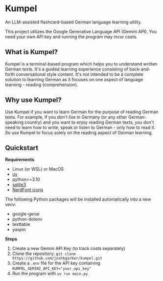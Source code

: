 # Kumpel

An LLM-assisted flashcard-based German language learning utility.

This project utilizes the Google Generative Language API (Gemini API). You need your own API key and running the program may incur costs.

## What is Kumpel?

Kumpel is a terminal-based program which helps you to understand written German texts. It's a guided learning experience consisting of back-and-forth conversational style content. It's not intended to be a complete solution to learning German as it focuses on one aspect of language learning - reading (comprehension).

## Why use Kumpel?

Use Kumpel if you want to learn German for the purpose of reading German texts. For example, if you don't live in Germany (or any other German-speaking country) and you want to enjoy reading German texts, you don't need to learn how to write, speak or listen to German - only how to read it. So use Kumpel to focus solely on the reading aspect of German learning.

## Quickstart

**Requirements**

- Linux (or WSL) or MacOS
- [uv](https://docs.astral.sh/uv/)
- python>=3.10
- [sqlite3](https://sqlite.org/index.html)
- [NerdFont icons](https://www.nerdfonts.com/font-downloads)

The following Python packages will be installed automatically into a new venv:

- google-genai
- python-dotenv
- texttable
- yaspin

**Steps**

1. Create a new Gemini API Key (to track costs separately)
2. Clone the repository: `git clone https://github.com/joshkgarber/kumpel.git`
3. Create a `.env` file for the API key containing `KUMPEL_GEMINI_API_KEY="your_api_key"`
4. Run the program with `uv run main.py`
